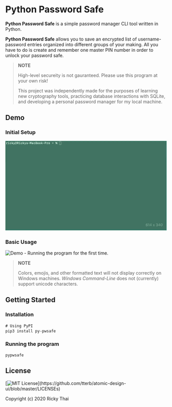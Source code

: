 # Python Password Safe

**Python Password Safe** is a simple password manager CLI tool written in Python.

**Python Password Safe** allows you to save an encrypted list of username-password entries organized into different groups of your making. All you have to do is create and remember one master PIN number in order to unlock your password safe.

> **NOTE**
>
> High-level secureity is not gauranteed. Please use this program at your own risk!
>
> This project was independently made for the purposes of learning new cryptography
> tools, practicing database interactions with SQLite, and developing a personal
> password manager for my local machine.

## Demo

### Initial Setup

![Demo - Running the program for the first time.](static/demo-1.gif)

### Basic Usage

![Demo - Running the program for the first time.](static/demo-2.gif)

> **NOTE**
>
> Colors, emojis, and other formatted text will not display correctly on Windows
> machines. _Windows Command-Line_ does not (currently) support unicode characters.

## Getting Started

### Installation

```
# Using PyPI
pip3 install py-pwsafe
```

### Running the program

```
pypwsafe
```

## License

[![MIT License](https://img.shields.io/apm/l/atomic-design-ui.svg?)](https://github.com/tterb/atomic-design-ui/blob/master/LICENSEs)

Copyright (c) 2020 Ricky Thai
